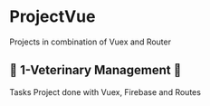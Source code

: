 # ProjectVue

Projects in combination of Vuex and Router 

## :bookmark_tabs: 1-Veterinary Management :file_folder:

Tasks Project done with Vuex, Firebase and Routes 